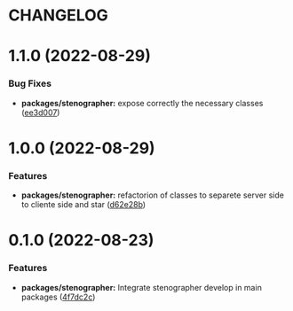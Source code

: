 # CHANGELOG

# 1.1.0 (2022-08-29)


### Bug Fixes

* **packages/stenographer:** expose correctly the necessary classes ([ee3d007](https://github.com/Nathaniel-York-dev/steadfast/commit/ee3d0074149823309150de5c454f1315b7477155))



# 1.0.0 (2022-08-29)


### Features

* **packages/stenographer:** refactorion of classes to separete server side to cliente side and star ([d62e28b](https://github.com/Nathaniel-York-dev/steadfast/commit/d62e28b1bf71c59c400471fdc32e9305008e461d))



# 0.1.0 (2022-08-23)


### Features

* **packages/stenographer:** Integrate stenographer develop in main packages ([4f7dc2c](https://github.com/Nathaniel-York-dev/steadfast/commit/4f7dc2c07663b01cab62db233d6e3ac65bd2a258))



